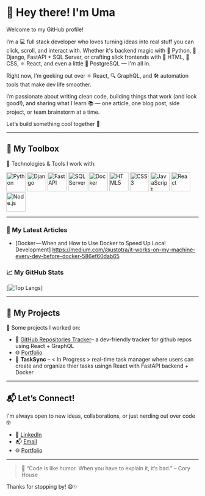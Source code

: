 

# 👋 Hey there! I'm Uma


Welcome to my GitHub profile! 

I’m a 💻 full stack developer who loves turning ideas into real stuff you can click, scroll, and interact with. Whether it's backend magic with 🐍 Python, 🧩 Django, FastAPI + SQL Server, or crafting slick frontends with 💅 HTML, 🎨 CSS, ⚛️ React, and even a little 🐘 PostgreSQL — I'm all in.

Right now, I’m geeking out over ⚛️ React, 🔍 GraphQL, and 🛠 automation tools that make dev life smoother.

I’m passionate about writing clean code, building things that work (and look good!), and sharing what I learn 📚 — one article, one blog post, side project, or team brainstorm at a time.

Let’s build something cool together 🚀

---

## 🧰 My Toolbox

🔧 Technologies & Tools I work with:
<!-- 🧰 Toolbox Icons -->
<p align="left">
  <img src="https://cdn.jsdelivr.net/gh/devicons/devicon/icons/python/python-original.svg" alt="Python" width="50" height="50"/>
  <img src="https://cdn.jsdelivr.net/gh/devicons/devicon/icons/django/django-plain.svg" alt="Django" width="50" height="50"/>
  <img src="https://cdn.jsdelivr.net/gh/devicons/devicon/icons/fastapi/fastapi-original.svg" alt="FastAPI" width="50" height="50"/>
  <img src="https://cdn.jsdelivr.net/gh/devicons/devicon/icons/microsoftsqlserver/microsoftsqlserver-plain.svg" alt="SQL Server" width="50" height="50"/>
  <img src="https://cdn.jsdelivr.net/gh/devicons/devicon/icons/docker/docker-original.svg" alt="Docker" width="50" height="50"/>
  <img src="https://cdn.jsdelivr.net/gh/devicons/devicon/icons/html5/html5-original.svg" alt="HTML5" width="50" height="50"/>
  <img src="https://cdn.jsdelivr.net/gh/devicons/devicon/icons/css3/css3-original.svg" alt="CSS3" width="50" height="50"/>
  <img src="https://cdn.jsdelivr.net/gh/devicons/devicon/icons/javascript/javascript-original.svg" alt="JavaScript" width="50" height="50"/>
  <img src="https://cdn.jsdelivr.net/gh/devicons/devicon/icons/react/react-original.svg" alt="React" width="50" height="50"/>
  <img src="https://cdn.jsdelivr.net/gh/devicons/devicon/icons/nodejs/nodejs-original.svg" alt="Node.js" width="50" height="50"/>
</p>


---
### 📘 My Latest Articles
<!-- BLOG-POST-LIST:START -->
- [Docker — When and How to Use Docker to Speed Up Local Development] https://medium.com/@ustotra/it-works-on-my-machine-every-dev-before-docker-586ef60dab65
<!-- BLOG-POST-LIST:END -->

### &#x1f4c8; My GitHub Stats

[![Top Langs](https://github-readme-stats.vercel.app/api/top-langs/?username=umastotra&hide=python&theme=radical)]

---

## 🔨 My Projects 

🚧 Some projects I worked on:

- 🎯 [GitHub Repositories Tracker](https://github.com/umastotra/github-repotracker)– a dev-friendly tracker for github repos using React + GraphQL
- 🌐 [Portfolio](https://my-portfolio-app-sable.vercel.app/) 
- 🔁 **TaskSync** – < In Progress > real-time task manager where users can create and organize thier tasks usingn React with FastAPI backend + Docker  

---

## 📬 Let’s Connect!

I'm always open to new ideas, collaborations, or just nerding out over code 🤓

- 💼 [LinkedIn](https://www.linkedin.com/in/uma-sthothrabhashyam-8bb35216/)  
- 📬 [Email](mailto:ustotra@gmail.com)  
- 🌐 [Portfolio](https://my-portfolio-app-sable.vercel.app/)

---

> 🧠 “Code is like humor. When you have to explain it, it’s bad.” – Cory House

Thanks for stopping by! 😄✨
